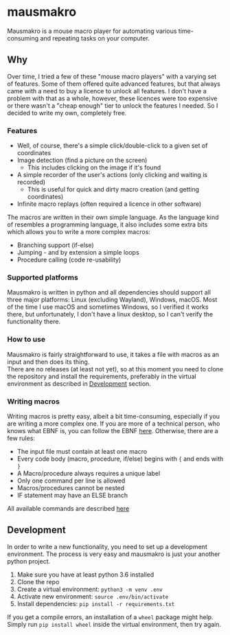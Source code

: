 # mausmakro
Mausmakro is a mouse macro player for automating various time-consuming and repeating tasks
on your computer.


## Why
Over time, I tried a few of these "mouse macro players" with a varying set of features.
Some of them offered quite advanced features, but that always came with a need to buy a licence
to unlock all features. I don't have a problem with that as a whole, however, 
these licences were too expensive or there wasn't a "cheap enough" tier to unlock
the features I needed. So I decided to write my own, completely free.


### Features
- Well, of course, there's a simple click/double-click to a given set of coordinates
- Image detection (find a picture on the screen)
    - This includes clicking on the image if it's found
- A simple recorder of the user's actions (only clicking and waiting is recorded)
    - This is useful for quick and dirty macro creation (and getting coordinates)
- Infinite macro replays (often required a licence in other software)

The macros are written in their own simple language. As the language kind of resembles
a programming language, it also includes some extra bits which allows you to write a more
complex macros:
- Branching support (if-else)
- Jumping - and by extension a simple loops
- Procedure calling (code re-usability)


### Supported platforms
Mausmakro is written in python and all dependencies should support all three major platforms:
Linux (excluding Wayland), Windows, macOS. Most of the time I use macOS and sometimes Windows, so
I verified it works there, but unfortunately, I don't have a linux desktop, so I can't verify the functionality there.


### How to use
Mausmakro is fairly straightforward to use, it takes a file with macros as an input and then does its thing.  
There are no releases (at least not yet), so at this moment you need to clone the repository
and install the requirements, preferably in the virtual environment as described 
in [Development](#development) section.


### Writing macros
Writing macros is pretty easy, albeit a bit time-consuming, especially if you are writing
a more complex one. If you are more of a technical person, who knows what EBNF is, you can
follow the EBNF [here](src/lib/README.md#EBNF). Otherwise, there are a few rules:
- The input file must contain at least one macro
- Every code body (macro, procedure, if/else) begins with `{` and ends with `}`
- A Macro/procedure always requires a unique label
- Only one command per line is allowed
- Macros/procedures cannot be nested
- IF statement may have an ELSE branch

All available commands are described [here](src/lib/README.md#available-commands)


## Development
In order to write a new functionality, you need to set up a development environment.
The process is very easy and mausmakro is just your another python project.

1) Make sure you have at least python 3.6 installed
2) Clone the repo
3) Create a virtual environment: `python3 -m venv .env`
4) Activate new environment: `source .env/bin/activate` 
5) Install dependencies: `pip install -r requirements.txt`

If you get a compile errors, an installation of a `wheel` package might help.
Simply run `pip install wheel` inside the virtual environment, then try again.  

